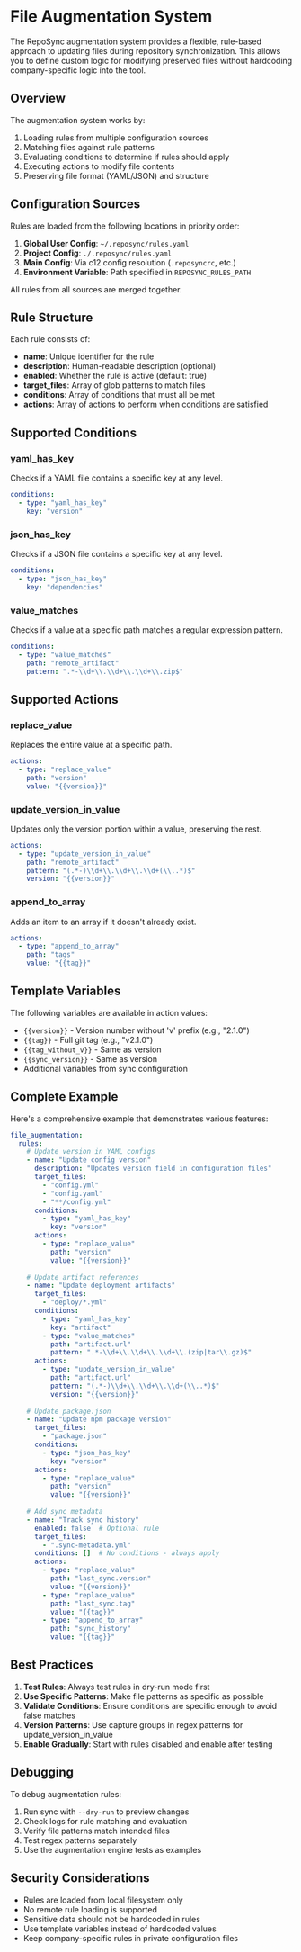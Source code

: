 # File Augmentation System

The RepoSync augmentation system provides a flexible, rule-based approach to updating files during repository synchronization. This allows you to define custom logic for modifying preserved files without hardcoding company-specific logic into the tool.

## Overview

The augmentation system works by:
1. Loading rules from multiple configuration sources
2. Matching files against rule patterns
3. Evaluating conditions to determine if rules should apply
4. Executing actions to modify file contents
5. Preserving file format (YAML/JSON) and structure

## Configuration Sources

Rules are loaded from the following locations in priority order:
1. **Global User Config**: `~/.reposync/rules.yaml`
2. **Project Config**: `./.reposync/rules.yaml`
3. **Main Config**: Via c12 config resolution (`.reposyncrc`, etc.)
4. **Environment Variable**: Path specified in `REPOSYNC_RULES_PATH`

All rules from all sources are merged together.

## Rule Structure

Each rule consists of:
- **name**: Unique identifier for the rule
- **description**: Human-readable description (optional)
- **enabled**: Whether the rule is active (default: true)
- **target_files**: Array of glob patterns to match files
- **conditions**: Array of conditions that must all be met
- **actions**: Array of actions to perform when conditions are satisfied

## Supported Conditions

### yaml_has_key
Checks if a YAML file contains a specific key at any level.

```yaml
conditions:
  - type: "yaml_has_key"
    key: "version"
```

### json_has_key
Checks if a JSON file contains a specific key at any level.

```yaml
conditions:
  - type: "json_has_key"
    key: "dependencies"
```

### value_matches
Checks if a value at a specific path matches a regular expression pattern.

```yaml
conditions:
  - type: "value_matches"
    path: "remote_artifact"
    pattern: ".*-\\d+\\.\\d+\\.\\d+\\.zip$"
```

## Supported Actions

### replace_value
Replaces the entire value at a specific path.

```yaml
actions:
  - type: "replace_value"
    path: "version"
    value: "{{version}}"
```

### update_version_in_value
Updates only the version portion within a value, preserving the rest.

```yaml
actions:
  - type: "update_version_in_value"
    path: "remote_artifact"
    pattern: "(.*-)\\d+\\.\\d+\\.\\d+(\\..*)$"
    version: "{{version}}"
```

### append_to_array
Adds an item to an array if it doesn't already exist.

```yaml
actions:
  - type: "append_to_array"
    path: "tags"
    value: "{{tag}}"
```

## Template Variables

The following variables are available in action values:
- `{{version}}` - Version number without 'v' prefix (e.g., "2.1.0")
- `{{tag}}` - Full git tag (e.g., "v2.1.0")
- `{{tag_without_v}}` - Same as version
- `{{sync_version}}` - Same as version
- Additional variables from sync configuration

## Complete Example

Here's a comprehensive example that demonstrates various features:

```yaml
file_augmentation:
  rules:
    # Update version in YAML configs
    - name: "Update config version"
      description: "Updates version field in configuration files"
      target_files:
        - "config.yml"
        - "config.yaml"
        - "**/config.yml"
      conditions:
        - type: "yaml_has_key"
          key: "version"
      actions:
        - type: "replace_value"
          path: "version"
          value: "{{version}}"
    
    # Update artifact references
    - name: "Update deployment artifacts"
      target_files:
        - "deploy/*.yml"
      conditions:
        - type: "yaml_has_key"
          key: "artifact"
        - type: "value_matches"
          path: "artifact.url"
          pattern: ".*-\\d+\\.\\d+\\.\\d+\\.(zip|tar\\.gz)$"
      actions:
        - type: "update_version_in_value"
          path: "artifact.url"
          pattern: "(.*-)\\d+\\.\\d+\\.\\d+(\\..*)$"
          version: "{{version}}"
    
    # Update package.json
    - name: "Update npm package version"
      target_files:
        - "package.json"
      conditions:
        - type: "json_has_key"
          key: "version"
      actions:
        - type: "replace_value"
          path: "version"
          value: "{{version}}"
    
    # Add sync metadata
    - name: "Track sync history"
      enabled: false  # Optional rule
      target_files:
        - ".sync-metadata.yml"
      conditions: []  # No conditions - always apply
      actions:
        - type: "replace_value"
          path: "last_sync.version"
          value: "{{version}}"
        - type: "replace_value"
          path: "last_sync.tag"
          value: "{{tag}}"
        - type: "append_to_array"
          path: "sync_history"
          value: "{{tag}}"
```

## Best Practices

1. **Test Rules**: Always test rules in dry-run mode first
2. **Use Specific Patterns**: Make file patterns as specific as possible
3. **Validate Conditions**: Ensure conditions are specific enough to avoid false matches
4. **Version Patterns**: Use capture groups in regex patterns for update_version_in_value
5. **Enable Gradually**: Start with rules disabled and enable after testing

## Debugging

To debug augmentation rules:
1. Run sync with `--dry-run` to preview changes
2. Check logs for rule matching and evaluation
3. Verify file patterns match intended files
4. Test regex patterns separately
5. Use the augmentation engine tests as examples

## Security Considerations

- Rules are loaded from local filesystem only
- No remote rule loading is supported
- Sensitive data should not be hardcoded in rules
- Use template variables instead of hardcoded values
- Keep company-specific rules in private configuration files